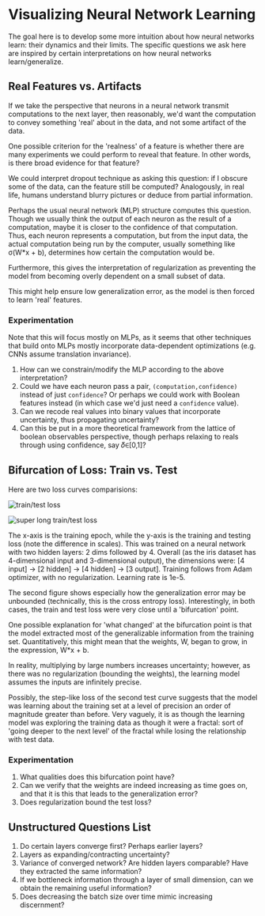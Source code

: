 # Visualizing Neural Network Learning

The goal here is to develop some more intuition about how neural
networks learn: their dynamics and their limits. The specific
questions we ask here are inspired by certain interpretations on how
neural networks learn/generalize.

## Real Features vs. Artifacts

If we take the perspective that neurons in a neural network transmit
computations to the next layer, then reasonably, we'd want the
computation to convey something 'real' about in the data, and not some
artifact of the data. 

One possible criterion for the 'realness' of a feature is whether
there are many experiments we could perform to reveal that
feature. In other words, is there broad evidence for that feature?

We could interpret dropout technique as asking this question: if I
obscure some of the data, can the feature still be computed?
Analogously, in real life, humans understand blurry pictures or deduce
from partial information. 

Perhaps the usual neural network (MLP) structure computes this
question. Though we usually think the output of each neuron as the
result of a computation, maybe it is closer to the confidence of that
computation. Thus, each neuron represents a computation, but from the
input data, the actual computation being run by the computer, usually
something like σ(W*x + b), determines how certain the computation
would be.

Furthermore, this gives the interpretation of regularization as
preventing the model from becoming overly dependent on a small subset
of data.

This might help ensure low generalization error, as the model is then
forced to learn 'real' features.

### Experimentation

Note that this will focus mostly on MLPs, as it seems that other
techniques that build onto MLPs mostly incorporate data-dependent
optimizations (e.g. CNNs assume translation invariance).

1. How can we constrain/modify the MLP according to the above
interpretation?
2. Could we have each neuron pass a pair,
```(computation,confidence)``` instead of just ```confidence```? Or
perhaps we could work with Boolean features instead (in which case
we'd just need a ```confidence``` value).
3. Can we recode real values into binary values that incorporate
uncertainty, thus propagating uncertainty?
4. Can this be put in a more theoretical framework from the lattice of
boolean observables perspective, though perhaps relaxing to reals
through using confidence, say 𝛿∈[0,1]?

## Bifurcation of Loss: Train vs. Test

Here are two loss curves comparisions:

<img src="output/validation_long.png" alt="train/test loss" />

<img src="output/validation_super_long.png" alt="super long train/test
loss" />

The x-axis is the training epoch, while the y-axis is the training and
testing loss (note the difference in scales). This was trained on a
neural network with two hidden layers: 2 dims followed by 4. Overall
(as the iris dataset has 4-dimensional input and 3-dimensional
output), the dimensions were: [4 input] -> [2 hidden] -> [4 hidden] ->
[3 output]. Training follows from Adam optimizer, with no
regularization. Learning rate is 1e-5.

The second figure shows especially how the generalization error may be
unbounded (technically, this is the cross entropy
loss). Interestingly, in both cases, the train and test loss were very
close until a 'bifurcation' point.

One possible explanation for 'what changed' at the bifurcation point
is that the model extracted most of the  generalizable information
from the training set. Quantitatively, this might mean that the
weights, W, began to grow, in the expression, W*x + b.

In reality, multiplying by large numbers increases uncertainty;
however, as there was no regularization (bounding the weights), the
learning model assumes the inputs are infinitely precise.

Possibly, the step-like loss of the second test curve suggests that
the model was learning about the training set at a level of precision
an order of magnitude greater than before. Very vaguely, it is as
though the learning model was exploring the training data as though it
were a fractal: sort of 'going deeper to the next level' of the
fractal while losing the relationship with test data.

### Experimentation

1. What qualities does this bifurcation point have?
2. Can we verify that the weights are indeed increasing as time goes
on, and that it is this that leads to the generalization error?
3. Does regularization bound the test loss?


## Unstructured Questions List

1. Do certain layers converge first? Perhaps earlier layers?
2. Layers as expanding/contracting uncertainty?
3. Variance of converged network? Are hidden layers comparable? Have
they extracted the same information?
4. If we bottleneck information through a layer of small dimension,
can we obtain the remaining useful information?
5. Does decreasing the batch size over time mimic increasing
discernment? 
